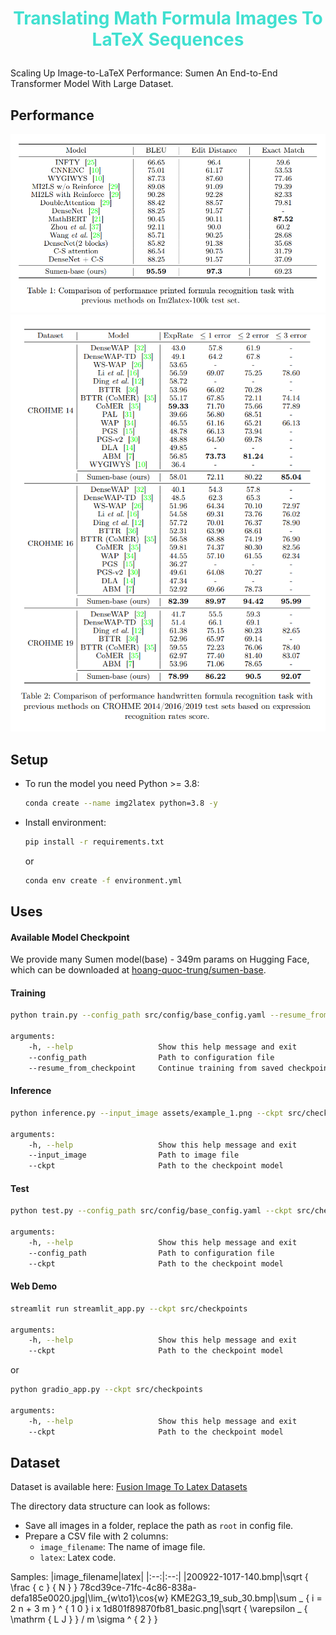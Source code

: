 # <font color="turquoise"> <p style="text-align:center"> Translating Math Formula Images To LaTeX Sequences </p> </font>


Scaling Up Image-to-LaTeX Performance: Sumen An End-to-End Transformer Model With Large Dataset.
## Performance

![](assets/table_result_1.png)
![](assets/table_result_2.png)




## Setup

- To run the model you need Python >= 3.8:
    ```bash
    conda create --name img2latex python=3.8 -y
    ```

- Install environment:
    ```bash
    pip install -r requirements.txt
    ```
    or
    ```bash
    conda env create -f environment.yml
    ```
    

## Uses


#### Available Model Checkpoint
We provide many Sumen model(base) - 349m params on Hugging Face, which can be downloaded at [hoang-quoc-trung/sumen-base](https://huggingface.co/hoang-quoc-trung/sumen-base).


#### Training
```bash
python train.py --config_path src/config/base_config.yaml --resume_from_checkpoint true

arguments:
    -h, --help                   Show this help message and exit
    --config_path                Path to configuration file
    --resume_from_checkpoint     Continue training from saved checkpoint (true/false)
```

#### Inference
```bash
python inference.py --input_image assets/example_1.png --ckpt src/checkpoints

arguments:
    -h, --help                   Show this help message and exit
    --input_image                Path to image file
    --ckpt                       Path to the checkpoint model
```

#### Test
```bash
python test.py --config_path src/config/base_config.yaml --ckpt src/checkpoints

arguments:
    -h, --help                   Show this help message and exit
    --config_path                Path to configuration file
    --ckpt                       Path to the checkpoint model
```

#### Web Demo
```bash
streamlit run streamlit_app.py --ckpt src/checkpoints

arguments:
    -h, --help                   Show this help message and exit
    --ckpt                       Path to the checkpoint model
```
or
```bash
python gradio_app.py --ckpt src/checkpoints

arguments:
    -h, --help                   Show this help message and exit
    --ckpt                       Path to the checkpoint model
```

## Dataset

Dataset is available here: [Fusion Image To Latex Datasets](https://huggingface.co/datasets/hoang-quoc-trung/fusion-image-to-latex-datasets)

The directory data structure can look as follows:
* Save all images in a folder, replace the path as `root` in config file.
* Prepare a CSV file with 2 columns:
    * `image_filename`: The name of image file.
    * `latex`: Latex code.

Samples:
|image_filename|latex|
|:--:|:--:|
|200922-1017-140.bmp|\sqrt { \frac { c } { N } }
78cd39ce-71fc-4c86-838a-defa185e0020.jpg|\lim_{w\to1}\cos{w}
KME2G3_19_sub_30.bmp|\sum _ { i = 2 n + 3 m } ^ { 1 0 } i x
1d801f89870fb81_basic.png|\sqrt { \varepsilon _ { \mathrm { L J } } / m \sigma ^ { 2 } }